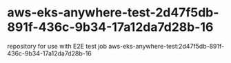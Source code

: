 # aws-eks-anywhere-test-2d47f5db-891f-436c-9b34-17a12da7d28b-16
repository for use with E2E test job aws-eks-anywhere-test:2d47f5db-891f-436c-9b34-17a12da7d28b-16
